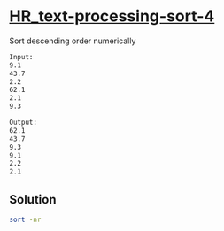 # [HR_text-processing-sort-4](https://www.hackerrank.com/challenges/text-processing-sort-4)

Sort descending order numerically

```txt
Input:
9.1
43.7
2.2
62.1
2.1
9.3

Output:
62.1
43.7
9.3
9.1
2.2
2.1
```

## Solution

```sh
sort -nr
```
